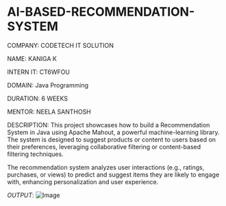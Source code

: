 # AI-BASED-RECOMMENDATION-SYSTEM

COMPANY: CODETECH IT SOLUTION

NAME: KANIGA K

INTERN IT: CT6WFOU

DOMAIN: Java Programming

DURATION: 6 WEEKS

MENTOR: NEELA SANTHOSH

DESCRIPTION: This project showcases how to build a Recommendation System in Java using Apache Mahout, a powerful machine-learning library. The system is designed to suggest products or content to users based on their preferences, leveraging collaborative filtering or content-based filtering techniques.

The recommendation system analyzes user interactions (e.g., ratings, purchases, or views) to predict and suggest items they are likely to engage with, enhancing personalization and user experience.

*OUTPUT*: ![Image](https://github.com/user-attachments/assets/74120c6a-9e9c-4491-ade6-1427a5641fa0)

